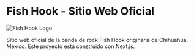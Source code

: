 # Fish Hook - Sitio Web Oficial

![Fish Hook Logo](/fhlogo.png)

Sitio web oficial de la banda de rock Fish Hook originaria de Chihuahua, México. Este proyecto está construido con Next.js.
